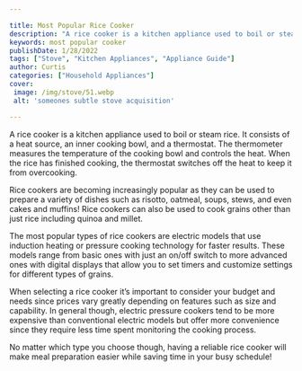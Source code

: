 ```yaml
---

title: Most Popular Rice Cooker
description: "A rice cooker is a kitchen appliance used to boil or steam rice. It consists of a heat source, an inner cooking bowl, and a thermo...get more detail"
keywords: most popular cooker
publishDate: 1/28/2022
tags: ["Stove", "Kitchen Appliances", "Appliance Guide"]
author: Curtis
categories: ["Household Appliances"]
cover: 
 image: /img/stove/51.webp
 alt: 'someones subtle stove acquisition'

---
```


A rice cooker is a kitchen appliance used to boil or steam rice. It consists of a heat source, an inner cooking bowl, and a thermostat. The thermometer measures the temperature of the cooking bowl and controls the heat. When the rice has finished cooking, the thermostat switches off the heat to keep it from overcooking.

Rice cookers are becoming increasingly popular as they can be used to prepare a variety of dishes such as risotto, oatmeal, soups, stews, and even cakes and muffins! Rice cookers can also be used to cook grains other than just rice including quinoa and millet. 

The most popular types of rice cookers are electric models that use induction heating or pressure cooking technology for faster results. These models range from basic ones with just an on/off switch to more advanced ones with digital displays that allow you to set timers and customize settings for different types of grains. 

When selecting a rice cooker it’s important to consider your budget and needs since prices vary greatly depending on features such as size and capability. In general though, electric pressure cookers tend to be more expensive than conventional electric models but offer more convenience since they require less time spent monitoring the cooking process. 

No matter which type you choose though, having a reliable rice cooker will make meal preparation easier while saving time in your busy schedule!

